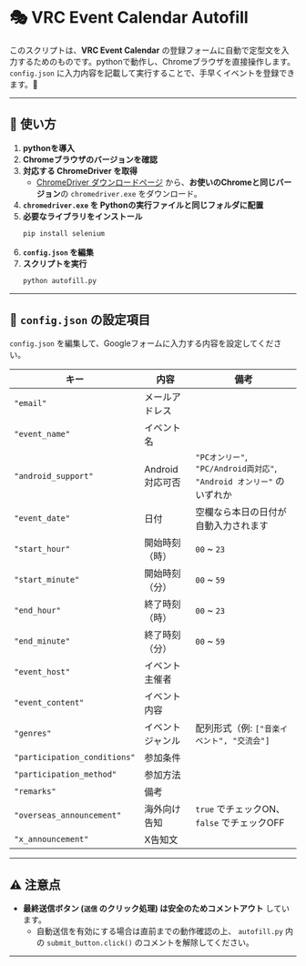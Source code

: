 # 🎭 VRC Event Calendar Autofill

このスクリプトは、**VRC Event Calendar** の登録フォームに自動で定型文を入力するためのものです。pythonで動作し、Chromeブラウザを直接操作します。`config.json` に入力内容を記載して実行することで、手早くイベントを登録できます️。🚀

---

## 📌 使い方
1. **pythonを導入**
2. **Chromeブラウザのバージョンを確認**  
3. **対応する ChromeDriver を取得**  
   - [ChromeDriver ダウンロードページ](https://googlechromelabs.github.io/chrome-for-testing/) から、**お使いのChromeと同じバージョン**の `chromedriver.exe` をダウンロード。
4. **`chromedriver.exe` を Pythonの実行ファイルと同じフォルダに配置**
5. **必要なライブラリをインストール**
   ```bash
   pip install selenium
   ```
6. **`config.json` を編集**
7. **スクリプトを実行**
   ```bash
   python autofill.py
   ```


---

## 📝 `config.json` の設定項目

`config.json` を編集して、Googleフォームに入力する内容を設定してください。

| **キー** | **内容** | **備考** |
|---------|---------|---------|
| `"email"` | メールアドレス |  |
| `"event_name"` | イベント名 |  |
| `"android_support"` | Android対応可否 | `"PCオンリー"`, `"PC/Android両対応"`, `"Android オンリー"` のいずれか |
| `"event_date"` | 日付 | 空欄なら本日の日付が自動入力されます |
| `"start_hour"` | 開始時刻（時） | `00` ~ `23` |
| `"start_minute"` | 開始時刻（分） | `00` ~ `59` |
| `"end_hour"` | 終了時刻（時） | `00` ~ `23` |
| `"end_minute"` | 終了時刻（分） | `00` ~ `59` |
| `"event_host"` | イベント主催者 | |
| `"event_content"` | イベント内容 | |
| `"genres"` | イベントジャンル | 配列形式（例: `["音楽イベント", "交流会"]` |
| `"participation_conditions"` | 参加条件 | |
| `"participation_method"` | 参加方法 | |
| `"remarks"` | 備考 | |
| `"overseas_announcement"` | 海外向け告知 | `true` でチェックON、`false` でチェックOFF |
| `"x_announcement"` | X告知文 | |

---

## ⚠️ **注意点**
- **最終送信ボタン (`送信` のクリック処理) は安全のためコメントアウト** しています。  
  - 自動送信を有効にする場合は直前までの動作確認の上、 `autofill.py` 内の `submit_button.click()` のコメントを解除してください。

---